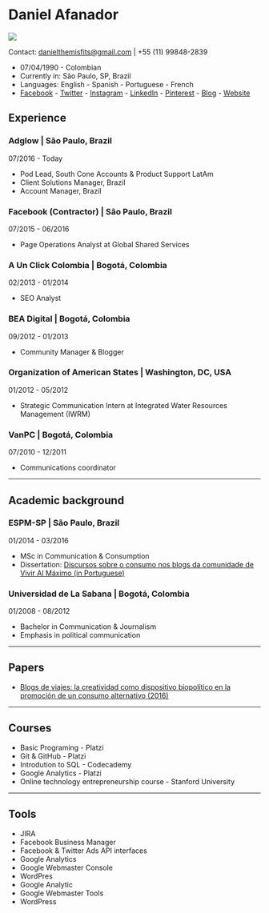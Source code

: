 # Daniel Afanador

![ ](https://pbs.twimg.com/profile_images/1232330439110615041/p46_R0gn_400x400.jpg)
  
  Contact: danielthemisfits@gmail.com | +55 (11) 99848-2839

- 07/04/1990 - Colombian
- Currently in: São Paulo, SP, Brazil
- Languages: English - Spanish - Portuguese - French 
- [Facebook](https://www.facebook.com/danielafanador03) - [Twitter](https://twitter.com/Daniel_Afanador) - [Instagram](https://www.instagram.com/daniel_afanador/) - [LinkedIn](https://www.linkedin.com/in/danielafanador/) - [Pinterest](https://br.pinterest.com/danielafanador/) - [Blog](https://www.mirincon.co/) - [Website](https://danielafanador.co/)

## Experience

### Adglow | São Paulo, Brazil  
07/2016 - Today
- Pod Lead, South Cone Accounts & Product Support LatAm
- Client Solutions Manager, Brazil
- Account Manager, Brazil

### Facebook (Contractor) | São Paulo, Brazil  
07/2015 - 06/2016
- Page Operations Analyst at Global Shared Services

### A Un Click Colombia | Bogotá, Colombia
02/2013 - 01/2014
- SEO Analyst

### BEA Digital | Bogotá, Colombia
09/2012 - 01/2013
- Community Manager & Blogger

### Organization of American States | Washington, DC, USA
01/2012 - 05/2012
- Strategic Communication Intern at Integrated Water Resources Management (IWRM)

### VanPC | Bogotá, Colombia
07/2010 - 12/2011
- Communications coordinator

---

## Academic background

### ESPM-SP | São Paulo, Brazil
01/2014 - 03/2016
- MSc in Communication & Consumption
- Dissertation: [Discursos sobre o consumo nos blogs da comunidade de Vivir Al Máximo (in Portuguese)](https://intellectum.unisabana.edu.co/bitstream/handle/10818/23348/tesis-maestria-herman_daniel_afanador_jimenez.pdf?sequence=1&isAllowed=y)

### Universidad de La Sabana | Bogotá, Colombia
01/2008 - 08/2012
- Bachelor in Communication & Journalism
- Emphasis in political communication

---

## Papers
- [Blogs de viajes: la creatividad como dispositivo biopolítico en la promoción de un consumo alternativo (2016)](https://revistas.udea.edu.co/index.php/folios/article/view/326292?fbclid=IwAR2Q_-r1S3O_-zB3_sAlXe9rhavsIDNx480UbtKz6zvEtO6cpPQOFrYC0tc)

---

## Courses

- Basic Programing - Platzi 
- Git & GitHub - Platzi
- Introdution to SQL - Codecademy
- Google Analytics - Platzi
- Online technology entrepreneurship course - Stanford University

---

## Tools

- JIRA
- Facebook Business Manager
- Facebook & Twitter Ads API interfaces
- Google Analytics
- Google Webmaster Console
- WordPres
- Google Analytic
- Google Webmaster Tools
- WordPress
